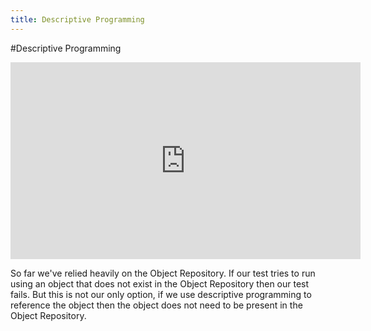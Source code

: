 ```yaml
---
title: Descriptive Programming
---
```


#Descriptive Programming

<iframe width="560" height="315" src="https://www.youtube.com/embed/IemykLK0xZw" frameborder="0" allowfullscreen></iframe>

So far we've relied heavily on the Object Repository. If our test tries to run using an object that does not exist in the Object Repository then our test fails. But this is not our only option, if we use descriptive programming to reference the object then the object does not need to be present in the Object Repository. 

